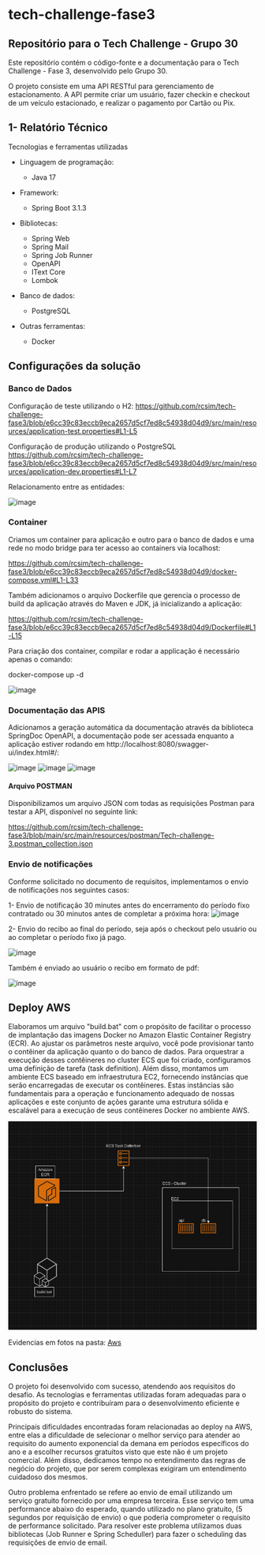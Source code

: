 # tech-challenge-fase3  
## Repositório para o Tech Challenge - Grupo 30
Este repositório contém o código-fonte e a documentação para o Tech Challenge - Fase 3, desenvolvido pelo Grupo 30.

O projeto consiste em uma API RESTful para gerenciamento de estacionamento. A API permite criar um usuário, fazer checkin e checkout de um veículo estacionado, e realizar o pagamento por Cartão ou Pix.

## 1- Relatório Técnico
Tecnologias e ferramentas utilizadas

* Linguagem de programação: 

    * Java 17

* Framework:
    * Spring Boot 3.1.3

* Bibliotecas:
  * Spring Web
  * Spring Mail
  * Spring Job Runner
  * OpenAPI
  * IText Core
  * Lombok
* Banco de dados:
  * PostgreSQL
* Outras ferramentas:
  * Docker 

## Configurações da solução

### Banco de Dados
Configuração de teste utilizando o H2:
https://github.com/rcsim/tech-challenge-fase3/blob/e6cc39c83eccb9eca2657d5cf7ed8c54938d04d9/src/main/resources/application-test.properties#L1-L5

Configuração de produção utilizando o PostgreSQL
https://github.com/rcsim/tech-challenge-fase3/blob/e6cc39c83eccb9eca2657d5cf7ed8c54938d04d9/src/main/resources/application-dev.properties#L1-L7

Relacionamento entre as entidades:

![image](https://github.com/rcsim/tech-challenge-fase3/assets/30301531/a5657a69-add1-44d8-a3a3-fb196b687ffc)


### Container


Criamos um container para aplicação e outro para o banco de dados e uma rede no modo bridge para ter acesso ao containers via localhost:

https://github.com/rcsim/tech-challenge-fase3/blob/e6cc39c83eccb9eca2657d5cf7ed8c54938d04d9/docker-compose.yml#L1-L33

Também adicionamos o arquivo Dockerfile que gerencia o processo de build da aplicação através do Maven e JDK, já inicializando a aplicação:

https://github.com/rcsim/tech-challenge-fase3/blob/e6cc39c83eccb9eca2657d5cf7ed8c54938d04d9/Dockerfile#L1-L15

Para criação dos container, compilar e rodar a applicação é necessário apenas o comando:

docker-compose up -d

![image](https://github.com/rcsim/tech-challenge-fase3/assets/30301531/64153730-7581-45b2-ad76-ace76dd798a9)


### Documentação das APIS 
Adicionamos a geração automática da documentação através da biblioteca SpringDoc OpenAPI, a documentação pode ser acessada enquanto a aplicação estiver rodando em http://localhost:8080/swagger-ui/index.html#/:

![image](https://github.com/rcsim/tech-challenge-fase3/assets/30301531/146d8af8-6bb3-411a-9da9-0dad791d25ef)
![image](https://github.com/rcsim/tech-challenge-fase3/assets/30301531/728cd1ac-29e2-4070-8cc2-479d38eb7358)
![image](https://github.com/rcsim/tech-challenge-fase3/assets/30301531/86d37fa7-1104-413c-98e3-0cb80983924c)


#### Arquivo POSTMAN

Disponibilizamos um arquivo JSON com todas as requisições Postman para testar a API, disponível no seguinte link:

https://github.com/rcsim/tech-challenge-fase3/blob/main/src/main/resources/postman/Tech-challenge-3.postman_collection.json

### Envio de notificações

Conforme solicitado no documento de requisitos, implementamos o envio de notificações nos seguintes casos:

1- Envio de notificação 30 minutes antes do encerramento do período fixo contratado ou 30 minutos antes de completar a próxima hora:
![image](https://github.com/rcsim/tech-challenge-fase3/assets/30301531/3d37ff35-3991-495c-95a1-67ccff0cf20f)

2- Envio do recibo ao final do período, seja após o checkout pelo usuário ou ao completar o período fixo já pago.

![image](https://github.com/rcsim/tech-challenge-fase3/assets/30301531/65c34a45-80d2-4563-b57b-81624ab0815e)

Também é enviado ao usuário o recibo em formato de pdf:

![image](https://github.com/rcsim/tech-challenge-fase3/assets/30301531/9b16d6c1-395c-4016-9a05-a7160385a575)

## Deploy AWS

Elaboramos um arquivo "build.bat" com o propósito de facilitar o processo de implantação das imagens Docker no Amazon Elastic Container Registry (ECR). Ao ajustar os parâmetros neste arquivo, você pode provisionar tanto o contêiner da aplicação quanto o do banco de dados. 
Para orquestrar a execução desses contêineres no cluster ECS que foi criado, configuramos uma definição de tarefa (task definition). Além disso, montamos um ambiente ECS baseado em infraestrutura EC2, fornecendo instâncias que serão encarregadas de executar os contêineres. 
Estas instâncias são fundamentais para a operação e funcionamento adequado de nossas aplicações e este conjunto de ações garante uma estrutura sólida e escalável para a execução de seus contêineres Docker no ambiente AWS.

![Arquitetura Aws](src/main/resources/Aws/arquitetura.png)

Evidencias em fotos na pasta: [Aws](https://github.com/rcsim/tech-challenge-fase3/tree/f7f62a1d549c66ecc3e184b7f2dc0faa039f5f44/src/main/resources/Aws)

## Conclusões 

O projeto foi desenvolvido com sucesso, atendendo aos requisitos do desafio. As tecnologias e ferramentas utilizadas foram adequadas para o propósito do projeto e contribuíram para o desenvolvimento eficiente e robusto do sistema.

Principais dificuldades encontradas foram relacionadas ao deploy na AWS, entre elas a dificuldade de selecionar o melhor serviço para atender ao requisito do aumento exponencial da demana em períodos específicos do ano e a escolher recursos gratuitos visto que este não é um projeto comercial.
Além disso, dedicamos tempo no entendimento das regras de negócio do projeto, que por serem complexas exigiram um entendimento cuidadoso dos mesmos.

Outro problema enfrentado se refere ao envio de email utilizando um serviço gratuito fornecido por uma empresa terceira. Esse serviço tem uma performance abaixo do esperado, quando utilizado no plano gratuito, (5 segundos por requisição de envio) o que poderia comprometer o requisito de performance solicitado. Para resolver este problema utilizamos duas  bibliotecas (Job Runner e Spring Scheduller) para fazer o scheduling das requisições de envio de email.
